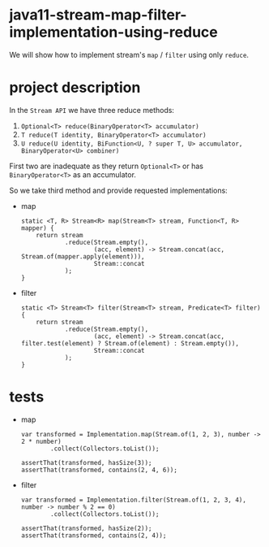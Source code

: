 # java11-stream-map-filter-implementation-using-reduce
We will show how to implement stream's `map` / `filter` 
using only `reduce`.

# project description
In the `Stream API` we have three reduce methods:
1. `Optional<T> reduce(BinaryOperator<T> accumulator)`
1. `T reduce(T identity, BinaryOperator<T> accumulator)`
1. `U reduce(U identity,
            BiFunction<U, ? super T, U> accumulator,
            BinaryOperator<U> combiner)`
                    
First two are inadequate as they return `Optional<T>` or
has `BinaryOperator<T>` as an accumulator.

So we take third method and provide requested implementations:
* map
    ```
    static <T, R> Stream<R> map(Stream<T> stream, Function<T, R> mapper) {
        return stream
                .reduce(Stream.empty(),
                        (acc, element) -> Stream.concat(acc, Stream.of(mapper.apply(element))),
                        Stream::concat
                );
    }
    ```
* filter
    ```
    static <T> Stream<T> filter(Stream<T> stream, Predicate<T> filter) {
        return stream
                .reduce(Stream.empty(),
                        (acc, element) -> Stream.concat(acc, filter.test(element) ? Stream.of(element) : Stream.empty()),
                        Stream::concat
                );
    }
    ```
# tests
* map
    ```
    var transformed = Implementation.map(Stream.of(1, 2, 3), number -> 2 * number)
            .collect(Collectors.toList());
    
    assertThat(transformed, hasSize(3));
    assertThat(transformed, contains(2, 4, 6));
    ```
* filter
    ```
    var transformed = Implementation.filter(Stream.of(1, 2, 3, 4), number -> number % 2 == 0)
            .collect(Collectors.toList());
    
    assertThat(transformed, hasSize(2));
    assertThat(transformed, contains(2, 4));
    ```